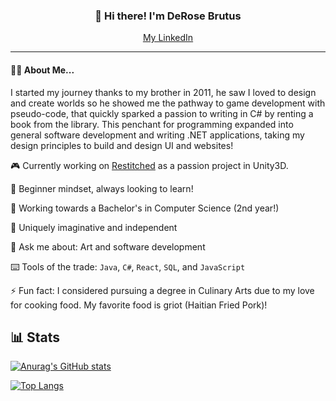 <h3 align="center">👋 Hi there! I'm DeRose Brutus </h3>
<p align="center">
<a href="https://www.linkedin.com/in/derose-brutus/">My LinkedIn </a>
</p>

---
#### ✍🏿 About Me... 

I started my journey thanks to my brother in 2011, he saw I loved to design and create worlds so he showed me the pathway to game development with pseudo-code, that quickly sparked a passion to writing in C# by renting a book from the library. This penchant for programming expanded into general software development and writing .NET applications, taking my design principles to build and design UI and websites!
 
 🎮 Currently working on [Restitched](https://www.youtube.com/watch?v=3R7e1X8UE7k "Watch the reveal trailer") as a passion project in Unity3D. 

 🍎 Beginner mindset, always looking to learn!
 
 🏫 Working towards a Bachelor's in Computer Science (2nd year!)
 
 💭 Uniquely imaginative and independent
 
 👑 Ask me about: Art and software development
 
 ⌨️ Tools of the trade: `Java`, `C#`, `React`, `SQL`, and `JavaScript`
 
 ⚡ Fun fact: I considered pursuing a degree in Culinary Arts due to my love for cooking food. My favorite food is griot (Haitian Fried Pork)!
 
## 📊 Stats 
 
[![Anurag's GitHub stats](https://github-readme-stats.vercel.app/api?username=brutusd01&theme=radical)](https://github.com/anuraghazra/github-readme-stats)

[![Top Langs](https://github-readme-stats.vercel.app/api/top-langs/?username=brutusd01&layout=compact&theme=radical)](https://github.com/anuraghazra/github-readme-stats)
